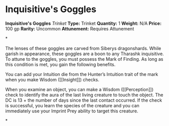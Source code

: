 # Inquisitive's Goggles

**Inquisitive's Goggles**
_Trinket_
**Type:** Trinket
**Quantity:** 1
**Weight:** N/A
**Price:** 100 gp
**Rarity:** Uncommon
**Attunement:** Requires Attunement

*<p>The lenses of these goggles are carved from Siberys dragonshards. While garish in appearance, these goggles are a boon to any Tharashk inquisitive. To attune to the goggles, you must possess the Mark of Finding. As long as this condition is met, you gain the following benefits.

You can add your Intuition die from the Hunter’s Intuition trait of the mark when you make Wisdom ([[Insight]]) checks.

When you examine an object, you can make a Wisdom ([[Perception]]) check to identify the aura of the last living creature to touch the object. The DC is 13 + the number of days since the last contact occurred. If the check is successful, you learn the species of the creature and you can immediately use your Imprint Prey ability to target this creature.</p>*